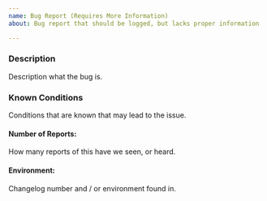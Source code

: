 ```yaml
---
name: Bug Report (Requires More Information)
about: Bug report that should be logged, but lacks proper information

---
```


### Description

Description what the bug is.

### Known Conditions

Conditions that are known that may lead to the issue.

#### Number of Reports: 

How many reports of this have we seen, or heard.

#### Environment: 

Changelog number and / or environment found in.
